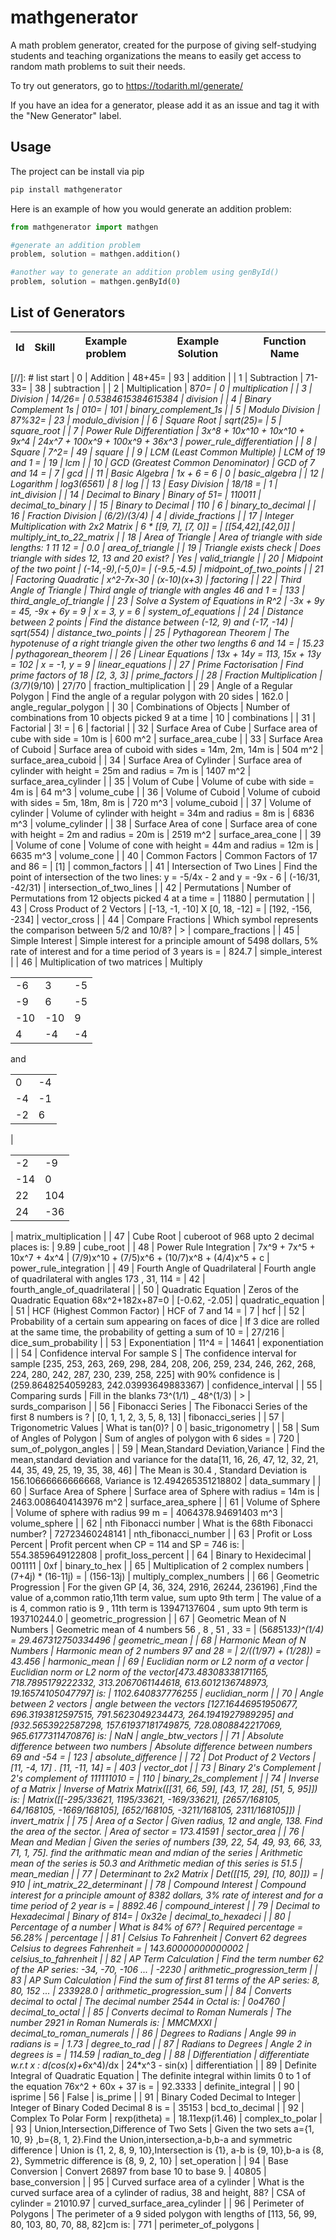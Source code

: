 # mathgenerator

A math problem generator, created for the purpose of giving self-studying students and teaching organizations the means to easily get access to random math problems to suit their needs.

To try out generators, go to <https://todarith.ml/generate/>

If you have an idea for a generator, please add it as an issue and tag it with the "New Generator" label.

## Usage

The project can be install via pip

```bash
pip install mathgenerator
```

Here is an example of how you would generate an addition problem:

```python
from mathgenerator import mathgen

#generate an addition problem
problem, solution = mathgen.addition()

#another way to generate an addition problem using genById()
problem, solution = mathgen.genById(0)
```

## List of Generators

| Id   | Skill                             | Example problem    | Example Solution      | Function Name            |
|------|-----------------------------------|--------------------|-----------------------|--------------------------|
[//]: # list start
| 0 | Addition | 48+45= | 93 | addition |
| 1 | Subtraction | 71-33= | 38 | subtraction |
| 2 | Multiplication | 87*0= | 0 | multiplication |
| 3 | Division | 14/26= | 0.5384615384615384 | division |
| 4 | Binary Complement 1s | 010= | 101 | binary_complement_1s |
| 5 | Modulo Division | 87%32= | 23 | modulo_division |
| 6 | Square Root | sqrt(25)= | 5 | square_root |
| 7 | Power Rule Differentiation | 3x^8 + 10x^10 + 10x^10 + 9x^4 | 24x^7 + 100x^9 + 100x^9 + 36x^3 | power_rule_differentiation |
| 8 | Square | 7^2= | 49 | square |
| 9 | LCM (Least Common Multiple) | LCM of 19 and 1 = | 19 | lcm |
| 10 | GCD (Greatest Common Denominator) | GCD of 7 and 14 =  | 7 | gcd |
| 11 | Basic Algebra | 1x + 6 = 6 | 0 | basic_algebra |
| 12 | Logarithm | log3(6561) | 8 | log |
| 13 | Easy Division | 18/18 =  | 1 | int_division |
| 14 | Decimal to Binary | Binary of 51= | 110011 | decimal_to_binary |
| 15 | Binary to Decimal | 110 | 6 | binary_to_decimal |
| 16 | Fraction Division | (6/2)/(3/4) | 4 | divide_fractions |
| 17 | Integer Multiplication with 2x2 Matrix | 6 * [[9, 7], [7, 0]] =  | [[54,42],[42,0]] | multiply_int_to_22_matrix |
| 18 | Area of Triangle | Area of triangle with side lengths: 1 11 12 =  | 0.0 | area_of_triangle |
| 19 | Triangle exists check | Does triangle with sides 12, 13 and 20 exist? | Yes | valid_triangle |
| 20 | Midpoint of the two point | (-14,-9),(-5,0)= | (-9.5,-4.5) | midpoint_of_two_points |
| 21 | Factoring Quadratic | x^2-7x-30 | (x-10)(x+3) | factoring |
| 22 | Third Angle of Triangle | Third angle of triangle with angles 46 and 1 =  | 133 | third_angle_of_triangle |
| 23 | Solve a System of Equations in R^2 | -3x + 9y = 45, -9x + 6y = 9 | x = 3, y = 6 | system_of_equations |
| 24 | Distance between 2 points | Find the distance between (-12, 9) and (-17, -14) | sqrt(554) | distance_two_points |
| 25 | Pythagorean Theorem | The hypotenuse of a right triangle given the other two lengths 6 and 14 =  | 15.23 | pythagorean_theorem |
| 26 | Linear Equations | 13x + 14y = 113, 15x + 13y = 102 | x = -1, y = 9 | linear_equations |
| 27 | Prime Factorisation | Find prime factors of 18 | [2, 3, 3] | prime_factors |
| 28 | Fraction Multiplication | (3/7)*(9/10) | 27/70 | fraction_multiplication |
| 29 | Angle of a Regular Polygon | Find the angle of a regular polygon with 20 sides | 162.0 | angle_regular_polygon |
| 30 | Combinations of Objects | Number of combinations from 10 objects picked 9 at a time  | 10 | combinations |
| 31 | Factorial | 3! =  | 6 | factorial |
| 32 | Surface Area of Cube | Surface area of cube with side = 10m is | 600 m^2 | surface_area_cube |
| 33 | Surface Area of Cuboid | Surface area of cuboid with sides = 14m, 2m, 14m is | 504 m^2 | surface_area_cuboid |
| 34 | Surface Area of Cylinder | Surface area of cylinder with height = 25m and radius = 7m is | 1407 m^2 | surface_area_cylinder |
| 35 | Volum of Cube | Volume of cube with side = 4m is | 64 m^3 | volume_cube |
| 36 | Volume of Cuboid | Volume of cuboid with sides = 5m, 18m, 8m is | 720 m^3 | volume_cuboid |
| 37 | Volume of cylinder | Volume of cylinder with height = 34m and radius = 8m is | 6836 m^3 | volume_cylinder |
| 38 | Surface Area of cone | Surface area of cone with height = 2m and radius = 20m is | 2519 m^2 | surface_area_cone |
| 39 | Volume of cone | Volume of cone with height = 44m and radius = 12m is | 6635 m^3 | volume_cone |
| 40 | Common Factors | Common Factors of 17 and 86 =  | [1] | common_factors |
| 41 | Intersection of Two Lines | Find the point of intersection of the two lines: y = -5/4x - 2 and y = -9x - 6 | (-16/31, -42/31) | intersection_of_two_lines |
| 42 | Permutations | Number of Permutations from 12 objects picked 4 at a time =   | 11880 | permutation |
| 43 | Cross Product of 2 Vectors | [-13, -1, -10] X [0, 18, -12] =  | [192, -156, -234] | vector_cross |
| 44 | Compare Fractions | Which symbol represents the comparison between 5/2 and 10/8? | > | compare_fractions |
| 45 | Simple Interest | Simple interest for a principle amount of 5498 dollars, 5% rate of interest and for a time period of 3 years is =  | 824.7 | simple_interest |
| 46 | Multiplication of two matrices | Multiply<table><tr><td>-6</td><td>3</td><td>-5</td></tr><tr><td>-9</td><td>6</td><td>-5</td></tr><tr><td>-10</td><td>-10</td><td>9</td></tr><tr><td>4</td><td>-4</td><td>-4</td></tr></table>and<table><tr><td>0</td><td>-4</td></tr><tr><td>-4</td><td>-1</td></tr><tr><td>-2</td><td>6</td></tr></table> | <table><tr><td>-2</td><td>-9</td></tr><tr><td>-14</td><td>0</td></tr><tr><td>22</td><td>104</td></tr><tr><td>24</td><td>-36</td></tr></table> | matrix_multiplication |
| 47 | Cube Root | cuberoot of 968 upto 2 decimal places is: | 9.89 | cube_root |
| 48 | Power Rule Integration | 7x^9 + 7x^5 + 10x^7 + 4x^4 | (7/9)x^10 + (7/5)x^6 + (10/7)x^8 + (4/4)x^5 + c | power_rule_integration |
| 49 | Fourth Angle of Quadrilateral | Fourth angle of quadrilateral with angles 173 , 31, 114 = | 42 | fourth_angle_of_quadrilateral |
| 50 | Quadratic Equation | Zeros of the Quadratic Equation 68x^2+182x+87=0 | [-0.62, -2.05] | quadratic_equation |
| 51 | HCF (Highest Common Factor) | HCF of 7 and 14 =  | 7 | hcf |
| 52 | Probability of a certain sum appearing on faces of dice | If 3 dice are rolled at the same time, the probability of getting a sum of 10 = | 27/216 | dice_sum_probability |
| 53 | Exponentiation | 11^4 = | 14641 | exponentiation |
| 54 | Confidence interval For sample S | The confidence interval for sample [235, 253, 263, 269, 298, 284, 208, 206, 259, 234, 246, 262, 268, 224, 280, 242, 287, 230, 239, 258, 225] with 90% confidence is | (259.8648254059283, 242.03993649883367) | confidence_interval |
| 55 | Comparing surds | Fill in the blanks 73^(1/1) _ 48^(1/3) | > | surds_comparison |
| 56 | Fibonacci Series | The Fibonacci Series of the first 8 numbers is ? | [0, 1, 1, 2, 3, 5, 8, 13] | fibonacci_series |
| 57 | Trigonometric Values | What is tan(0)? | 0 | basic_trigonometry |
| 58 | Sum of Angles of Polygon | Sum of angles of polygon with 6 sides =  | 720 | sum_of_polygon_angles |
| 59 | Mean,Standard Deviation,Variance | Find the mean,standard deviation and variance for the data[11, 16, 26, 47, 12, 32, 21, 44, 35, 49, 25, 19, 35, 38, 46] | The Mean is 30.4 , Standard Deviation is 156.10666666666668, Variance is 12.494265351218802 | data_summary |
| 60 | Surface Area of Sphere | Surface area of Sphere with radius = 14m is | 2463.0086404143976 m^2 | surface_area_sphere |
| 61 | Volume of Sphere | Volume of sphere with radius 99 m =  | 4064378.94691403 m^3 | volume_sphere |
| 62 | nth Fibonacci number | What is the 68th Fibonacci number? | 72723460248141 | nth_fibonacci_number |
| 63 | Profit or Loss Percent | Profit percent when CP = 114 and SP = 746 is:  | 554.3859649122808 | profit_loss_percent |
| 64 | Binary to Hexidecimal | 001111 | 0xf | binary_to_hex |
| 65 | Multiplication of 2 complex numbers | (7+4j) * (16-11j) =  | (156-13j) | multiply_complex_numbers |
| 66 | Geometric Progression | For the given GP [4, 36, 324, 2916, 26244, 236196] ,Find the value of a,common ratio,11th term value, sum upto 9th term | The value of a is 4, common ratio is 9 , 11th term is 13947137604 , sum upto 9th term is 193710244.0 | geometric_progression |
| 67 | Geometric Mean of N Numbers | Geometric mean of 4 numbers 56 , 8 , 51 , 33 =  | (56*8*51*33)^(1/4) = 29.467312750334496 | geometric_mean |
| 68 | Harmonic Mean of N Numbers | Harmonic mean of 2 numbers 97 and 28 =  |  2/((1/97) + (1/28)) = 43.456 | harmonic_mean |
| 69 | Euclidian norm or L2 norm of a vector | Euclidian norm or L2 norm of the vector[473.48308338171165, 718.7895179222332, 313.2067061144618, 613.6012136748973, 19.16574105047797] is: | 1102.640837776255 | euclidian_norm |
| 70 | Angle between 2 vectors | angle between the vectors [127.16446951950677, 696.3193812597515, 791.5623049234473, 264.1941927989295] and [932.5653922587298, 157.61937181749875, 728.0808842217069, 965.6177311470876] is: | NaN | angle_btw_vectors |
| 71 | Absolute difference between two numbers | Absolute difference between numbers 69 and -54 =  | 123 | absolute_difference |
| 72 | Dot Product of 2 Vectors | [11, -4, 17] . [11, -11, 14] =  | 403 | vector_dot |
| 73 | Binary 2's Complement | 2's complement of 111111010 = | 110 | binary_2s_complement |
| 74 | Inverse of a Matrix | Inverse of Matrix Matrix([[31, 66, 59], [43, 17, 28], [51, 5, 95]]) is: | Matrix([[-295/33621, 1195/33621, -169/33621], [2657/168105, 64/168105, -1669/168105], [652/168105, -3211/168105, 2311/168105]]) | invert_matrix |
| 75 | Area of a Sector | Given radius, 12 and angle, 138. Find the area of the sector. | Area of sector = 173.41591 | sector_area |
| 76 | Mean and Median | Given the series of numbers [39, 22, 54, 49, 93, 66, 33, 71, 1, 75]. find the arithmatic mean and mdian of the series | Arithmetic mean of the series is 50.3 and Arithmetic median of this series is 51.5 | mean_median |
| 77 | Determinant to 2x2 Matrix | Det([[15, 29], [10, 80]]) =  |  910 | int_matrix_22_determinant |
| 78 | Compound Interest | Compound interest for a principle amount of 8382 dollars, 3% rate of interest and for a time period of 2 year is =  | 8892.46 | compound_interest |
| 79 | Decimal to Hexadecimal | Binary of 814= | 0x32e | decimal_to_hexadeci |
| 80 | Percentage of a number | What is 84% of 67? | Required percentage = 56.28% | percentage |
| 81 | Celsius To Fahrenheit | Convert 62 degrees Celsius to degrees Fahrenheit = | 143.60000000000002 | celsius_to_fahrenheit |
| 82 | AP Term Calculation | Find the term number 62 of the AP series: -34, -70, -106 ...  | -2230 | arithmetic_progression_term |
| 83 | AP Sum Calculation | Find the sum of first 81 terms of the AP series: 8, 80, 152 ...  | 233928.0 | arithmetic_progression_sum |
| 84 | Converts decimal to octal | The decimal number 2544 in Octal is:  | 0o4760 | decimal_to_octal |
| 85 | Converts decimal to Roman Numerals | The number 2921 in Roman Numerals is:  | MMCMXXI | decimal_to_roman_numerals |
| 86 | Degrees to Radians | Angle 99 in radians is =  | 1.73 | degree_to_rad |
| 87 | Radians to Degrees | Angle 2 in degrees is =  | 114.59 | radian_to_deg |
| 88 | Differentiation | differentiate w.r.t x : d(cos(x)+6*x^4)/dx | 24*x^3 - sin(x) | differentiation |
| 89 | Definite Integral of Quadratic Equation | The definite integral within limits 0 to 1 of the equation 76x^2 + 60x + 37 is =  | 92.3333 | definite_integral |
| 90 | isprime | 56 | False | is_prime |
| 91 | Binary Coded Decimal to Integer | Integer of Binary Coded Decimal 8 is =  | 35153 | bcd_to_decimal |
| 92 | Complex To Polar Form | rexp(itheta) =  | 18.11exp(i1.46) | complex_to_polar |
| 93 | Union,Intersection,Difference of Two Sets | Given the two sets a={1, 10, 9} ,b={8, 1, 2}.Find the Union,intersection,a-b,b-a and symmetric difference | Union is {1, 2, 8, 9, 10},Intersection is {1}, a-b is {9, 10},b-a is {8, 2}, Symmetric difference is {8, 9, 2, 10} | set_operation |
| 94 | Base Conversion | Convert 26897 from base 10 to base 9. | 40805 | base_conversion |
| 95 | Curved surface area of a cylinder | What is the curved surface area of a cylinder of radius, 38 and height, 88? | CSA of cylinder = 21010.97 | curved_surface_area_cylinder |
| 96 | Perimeter of Polygons | The perimeter of a 9 sided polygon with lengths of [113, 56, 99, 80, 103, 80, 70, 88, 82]cm is:  | 771 | perimeter_of_polygons |
